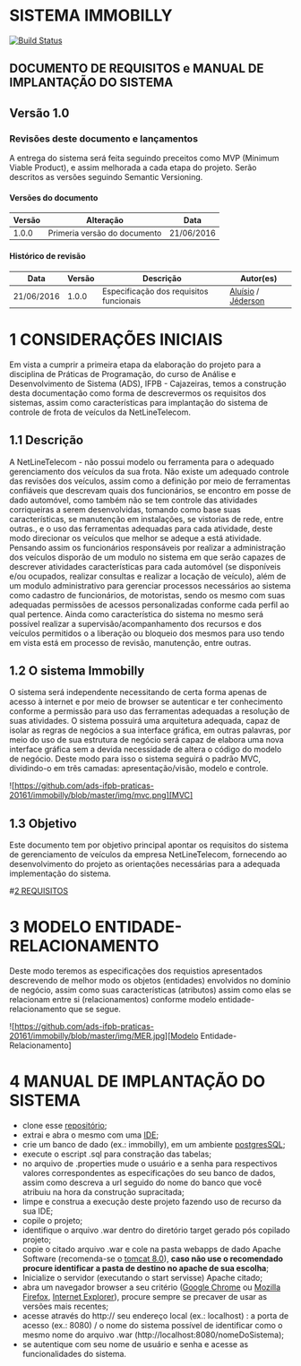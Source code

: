 # SISTEMA IMMOBILLY
[![Build Status](https://travis-ci.org/ads-ifpb-praticas-20161/immobilly.svg?branch=envTeste)](https://travis-ci.org/ads-ifpb-praticas-20161/immobilly)

## DOCUMENTO DE REQUISITOS e MANUAL DE IMPLANTAÇÃO DO SISTEMA
## Versão 1.0


### Revisões deste documento e lançamentos
A entrega do sistema será feita seguindo preceitos como MVP (Minimum Viable Product), e assim melhorada a cada etapa do projeto.
Serão descritos as versões seguindo Semantic Versioning.

#### Versões do documento
Versão      |       Alteração               |  Data
----------- | ----------------------------- | ------------
1.0.0       | Primeria versão do documento  | 21/06/2016

#### Histórico de revisão
Data          |   Versão    |               Descrição                  |  Autor(es)
------------- | ----------- | ---------------------------------------- | --------------------------------
21/06/2016    |  1.0.0      | Especificação dos requisitos funcionais  | [Aluísio](https://github.com/AluisioPereira) / [Jéderson](https://github.com/jedersongm) 

# 1 <a name="coninicial">CONSIDERAÇÕES INICIAIS</a>
Em vista a cumprir a primeira etapa da elaboração do projeto para a disciplina de Práticas de Programação, do curso de Análise e Desenvolvimento de Sistema (ADS), IFPB - Cajazeiras, temos a construção desta documentação como forma de descrevermos os requisitos dos sistemas, assim como características para implantação do sistema de controle de frota de veículos da NetLineTelecom.

## 1.1 <a name="d">Descrição</a>
A NetLineTelecom - não possui modelo ou ferramenta para o adequado gerenciamento dos veículos da sua frota. Não existe um adequado controle das revisões dos veículos, assim como a definição por meio de ferramentas confiáveis que descrevam quais dos funcionários, se encontro em posse de dado automóvel, como também não se tem controle das atividades corriqueiras a serem desenvolvidas, tomando como base suas características, se manutenção em instalações, se vistorias de rede, entre outras., e o uso das ferramentas adequadas para cada atividade, deste modo direcionar os veículos que melhor se adeque a está atividade.  Pensando assim os funcionários responsáveis por realizar a administração dos veículos disporão de um modulo no sistema em que serão capazes de descrever atividades características para cada automóvel (se disponíveis e/ou ocupados, realizar consultas e realizar a locação de veículo), além de um modulo administrativo para gerenciar processos necessários ao sistema como cadastro de funcionários, de motoristas, sendo os mesmo com suas adequadas permissões de acessos personalizadas conforme cada perfil ao qual pertence. Ainda como característica do sistema no mesmo será possível realizar a supervisão/acompanhamento dos recursos e dos veículos  permitidos o a liberação ou bloqueio dos mesmos para uso tendo em vista está em processo de revisão, manutenção, entre outras. 

## 1.2 <a name="ost">O sistema Immobilly</a>
O sistema será independente necessitando de certa forma apenas de acesso à internet e por meio de browser se autenticar e ter conhecimento conforme a permissão para uso das ferramentas adequadas a resolução de suas atividades.
O sistema possuirá uma arquitetura adequada, capaz de isolar as regras de negócios a sua interface gráfica, em outras palavras, por meio do uso de sua estrutura de negócio será capaz de elabora uma nova interface gráfica sem a devida necessidade de altera o código do modelo de negócio. Deste modo para isso o sistema seguirá o padrão MVC, dividindo-o em três camadas: apresentação/visão, modelo e controle.

![https://github.com/ads-ifpb-praticas-20161/immobilly/blob/master/img/mvc.png][MVC]
 
[MVC]: https://github.com/ads-ifpb-praticas-20161/immobilly/blob/master/img/mvc.png
## 1.3 <a name="o">Objetivo</a>
Este documento tem por objetivo principal apontar os requisitos do sistema de gerenciamento de veículos da empresa NetLineTelecom, fornecendo ao desenvolvimento do projeto as orientações necessárias para a adequada implementação do sistema.

#<a href="https://github.com/ads-ifpb-praticas-20161/immobilly/wiki/2-REQUISITOS">2 REQUISITOS</a>

# <a name="mer">3 MODELO ENTIDADE-RELACIONAMENTO</a>
Deste modo teremos as especificações dos requistios apresentados descrevendo de melhor modo os objetos (entidades) envolvidos no domínio de negócio, assim como suas características (atributos) assim como elas se relacionam entre si (relacionamentos) conforme modelo entidade-relacionamento que se segue.  

![https://github.com/ads-ifpb-praticas-20161/immobilly/blob/master/img/MER.jpg][Modelo Entidade-Relacionamento]

[Modelo Entidade-Relacionamento]:https://github.com/ads-ifpb-praticas-20161/immobilly/blob/master/img/MER.jpg

# <a name="mis">4 MANUAL DE IMPLANTAÇÃO DO SISTEMA</a>
* clone esse [repositório](https://github.com/ads-ifpb-praticas-20161/immobilly.git);
* extrai e abra o mesmo com uma [IDE](https://pt.wikipedia.org/wiki/Ambiente_de_desenvolvimento_integrado);
* crie um banco de dado (ex.: immobilly), em um ambiente [postgresSQL](https://www.postgresql.org/);
* execute o escript .sql para constração das tabelas;
* no arquivo de .properties mude o usuário e a senha para respectivos valores correspondentes as especificações do seu banco de dados, assim como descreva a url seguido do nome do banco que você atribuiu na hora da construção supracitada;
* limpe e construa a execução deste projeto fazendo uso de recurso da sua IDE;
* copile o projeto; 
* identifique o arquivo .war dentro do diretório target gerado pós copilado projeto;
* copie o citado arquivo .war e cole na pasta webapps de dado Apache Software (recomenda-se o [tomcat 8.0](https://tomcat.apache.org/download-80.cgi)), **caso não use o recomendado procure identificar a pasta de destino no apache de sua escolha**;
* Inicialize o servidor (executando o start servisse) Apache citado;
* abra um navegador browser a seu critério ([Google Chrome](https://support.google.com/chrome/answer/95346?hl=pt-BR) ou [Mozilla Firefox](https://www.mozilla.org/pt-BR/firefox/new/), [Internet Explorer](http://windows.microsoft.com/pt-br/internet-explorer/download-ie)), procure sempre se precaver de usar as versões mais recentes;
* acesse através do http:// seu endereço local (ex.: localhost) : a porta de acesso (ex.: 8080) / o nome do sistema possível de identificar como o mesmo nome do arquivo .war (http://localhost:8080/nomeDoSistema);
* se autentique com seu nome de usuário e senha e acesse as funcionalidades do sistema.
